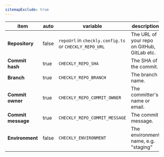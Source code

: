 ```yaml
---
sitemapExclude: true
---
```

| item               | auto | variable                      | description                                |
|--------------------|--------------|-------------------------------|--------------------------------------------|
| **Repository**     | false        | `repoUrl` in `checkly.config.ts` or `CHECKLY_REPO_URL`         | The URL of your repo on GitHub, GitLab etc. |
| **Commit hash**    | true         | `CHECKLY_REPO_SHA`            | The SHA of the commit.               |
| **Branch**         | true         | `CHECKLY_REPO_BRANCH`         | The branch name.                     |
| **Commit owner**   | true         | `CHECKLY_REPO_COMMIT_OWNER`   | The committer's name or email.       |
| **Commit message** | true         | `CHECKLY_REPO_COMMIT_MESSAGE` | The commit message.                  |
| **Environment**    | false        | `CHECKLY_ENVIRONMENT`         | The environment name, e.g. "staging" |
